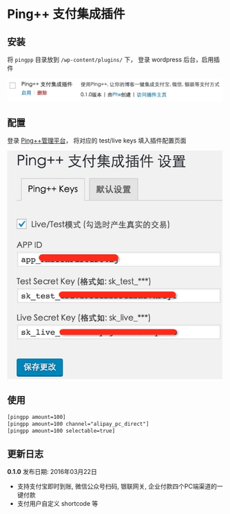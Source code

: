 # Ping++ 支付集成插件

## 安装

将 `pingpp` 目录放到 `/wp-content/plugins/` 下， 登录 wordpress 后台，启用插件

<img src="https://raw.githubusercontent.com/PingPlusPlus/pingpp-wordpress/master/pingxx-wp-plugin-screenshot-1.png" width="500">

## 配置

登录 [Ping++管理平台](https://dashboard.pingxx.com/)， 将对应的 test/live keys 填入插件配置页面

<img src="https://raw.githubusercontent.com/PingPlusPlus/pingpp-wordpress/master/pingxx-wp-plugin-screenshot-2.png" width="500">

## 使用 

```
[pingpp amount=100]
[pingpp amount=100 channel="alipay_pc_direct"]
[pingpp amount=100 selectable=true]
```

## 更新日志

**0.1.0** 发布日期: 2016年03月22日

* 支持支付宝即时到账, 微信公众号扫码, 银联网关, 企业付款四个PC端渠道的一键付款
* 支付用户自定义 shortcode 等


